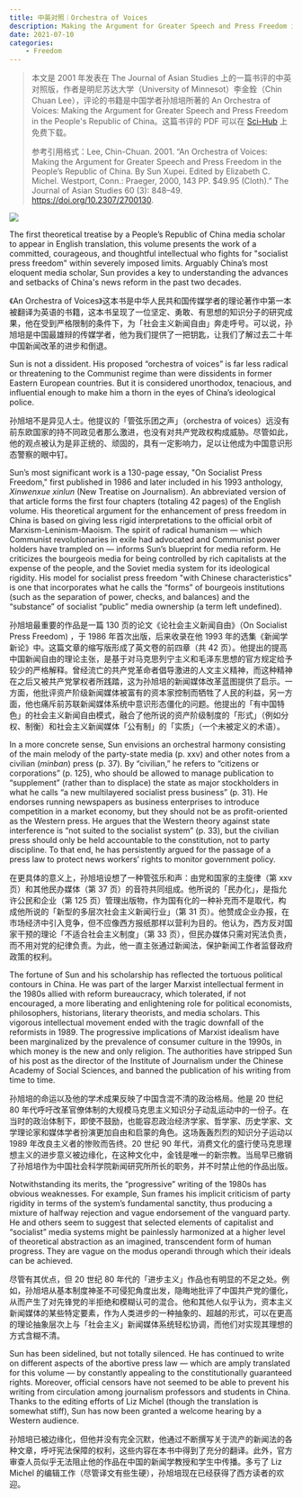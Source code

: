```yaml
---
title: 中英对照｜Orchestra of Voices
description: Making the Argument for Greater Speech and Press Freedom in the People’s Republic of China
date: 2021-07-10
categories:
    - Freedom
---
```


> 本文是 2001 年发表在 The Journal of Asian Studies 上的一篇书评的中英对照版，作者是明尼苏达大学（University of Minnesot）李金銓（Chin Chuan Lee），评论的书籍是中国学者孙旭培所著的 An Orchestra of Voices: Making the Argument for Greater Speech and Press Freedom in the People's Republic of China。这篇书评的 PDF 可以在 [Sci-Hub](https://sci-hub.se/10.2307/2700130) 上免费下载。
> 
> 参考引用格式：Lee, Chin-Chuan. 2001. “An Orchestra of Voices: Making the Argument for Greater Speech and Press Freedom in the People’s Republic of China. By Sun Xupei. Edited by Elizabeth C. Michel. Westport, Conn.: Praeger, 2000, 143 PP. $49.95 (Cloth).” The Journal of Asian Studies 60 (3): 848–49. https://doi.org/10.2307/2700130.

![](https://cdn.jsdelivr.net/gh/TomBener/image-hosting/images/freedom-of-speech-cover.jpg)

The first theoretical treatise by a People’s Republic of China media scholar to appear in English translation, this volume presents the work of a committed, courageous, and thoughtful intellectual who fights for "socialist press freedom" within severely imposed limits. Arguably China’s most eloquent media scholar, Sun provides a key to understanding the advances and setbacks of China's news reform in the past two decades.

《An Orchestra of Voices》这本书是中华人民共和国传媒学者的理论著作中第一本被翻译为英语的书籍，这本书呈现了一位坚定、勇敢、有思想的知识分子的研究成果，他在受到严格限制的条件下，为「社会主义新闻自由」奔走呼号。可以说，孙旭培是中国最雄辩的传媒学者，他为我们提供了一把钥匙，让我们了解过去二十年中国新闻改革的进步和倒退。

Sun is not a dissident. His proposed “orchestra of voices” is far less radical or threatening to the Communist regime than were dissidents in former Eastern European countries. But it is considered unorthodox, tenacious, and influential enough to make him a thorn in the eyes of China’s ideological police.

孙旭培不是异见人士。他提议的「管弦乐团之声」（orchestra of voices）远没有前东欧国家的持不同政见者那么激进，也没有对共产党政权构成威胁。尽管如此，他的观点被认为是非正统的、顽固的，具有一定影响力，足以让他成为中国意识形态警察的眼中钉。

Sun’s most significant work is a 130-page essay, "On Socialist Press Freedom," first published in 1986 and later included in his 1993 anthology, *Xinwenxue xinlun* (New Treatise on Journalism). An abbreviated version of that article forms the first four chapters (totaling 42 pages) of the English volume. His theoretical argument for the enhancement of press freedom in China is based on giving less rigid interpretations to the official orbit of Marxism-Leninism-Maoism. The spirit of radical humanism — which Communist revolutionaries in exile had advocated and Communist power holders have trampled on — informs Sun’s blueprint for media reform. He criticizes the bourgeois media for being controlled by rich capitalists at the expense of the people, and the Soviet media system for its ideological rigidity. His model for socialist press freedom "with Chinese characteristics" is one that incorporates what he calls the “forms” of bourgeois institutions (such as the separation of power, checks, and balances) and the “substance” of socialist “public” media ownership (a term left undefined).

孙旭培最重要的作品是一篇 130 页的论文《论社会主义新闻自由》（On Socialist Press Freedom) ，于 1986 年首次出版，后来收录在他 1993 年的选集《新闻学新论》中。这篇文章的缩写版形成了英文卷的前四章（共 42 页）。他提出的提高中国新闻自由的理论主张，是基于对马克思列宁主义和毛泽东思想的官方规定给予较少的严格解释。曾经流亡的共产党革命者倡导激进的人文主义精神，而这种精神在之后又被共产党掌权者所践踏，这为孙旭培的新闻媒体改革蓝图提供了启示。一方面，他批评资产阶级新闻媒体被富有的资本家控制而牺牲了人民的利益，另一方面，他也痛斥前苏联新闻媒体系统中意识形态僵化的问题。他提出的「有中国特色」的社会主义新闻自由模式，融合了他所说的资产阶级制度的「形式」（例如分权、制衡）和社会主义新闻媒体「公有制」的「实质」（一个未被定义的术语）。

In a more concrete sense, Sun envisions an orchestral harmony consisting of the main melody of the party-state media (p. xxv) and other notes from a civilian (*minban*) press (p. 37). By “civilian,” he refers to “citizens or corporations” (p. 125), who should be allowed to manage publication to “supplement” (rather than to displace) the state as major stockholders in what he calls “a new multilayered socialist press business” (p. 31). He endorses running newspapers as business enterprises to introduce competition in a market economy, but they should not be as profit-oriented as the Western press. He argues that the Western theory against state interference is “not suited to the socialist system” (p. 33), but the civilian press should only be held accountable to the constitution, not to party discipline. To that end, he has persistently argued for the passage of a press law to protect news workers’ rights to monitor government policy.

在更具体的意义上，孙旭培设想了一种管弦乐和声：由党和国家的主旋律（第 xxv 页）和其他民办媒体（第 37 页）的音符共同组成。他所说的「民办化」，是指允许公民和企业（第 125 页）管理出版物，作为国有化的一种补充而不是取代，构成他所说的「新型的多层次社会主义新闻行业」（第 31 页）。他赞成企业办报，在市场经济中引入竞争，但不应像西方报纸那样以营利为目的。他认为，西方反对国家干预的理论「不适合社会主义制度」（第 33 页），但民办媒体只需对宪法负责，而不用对党的纪律负责。为此，他一直主张通过新闻法，保护新闻工作者监督政府政策的权利。

The fortune of Sun and his scholarship has reflected the tortuous political contours in China. He was part of the larger Marxist intellectual ferment in the 1980s allied with reform bureaucracy, which tolerated, if not encouraged, a more liberating and enlightening role for political economists, philosophers, historians, literary theorists, and media scholars. This vigorous intellectual movement ended with the tragic downfall of the reformists in 1989. The progressive implications of Marxist idealism have been marginalized by the prevalence of consumer culture in the 1990s, in which money is the new and only religion. The authorities have stripped Sun of his post as the director of the Institute of Journalism under the Chinese Academy of Social Sciences, and banned the publication of his writing from time to time.

孙旭培的命运以及他的学术成果反映了中国含混不清的政治格局。他是 20 世纪 80 年代呼吁改革官僚体制的大规模马克思主义知识分子动乱运动中的一份子。在当时的政治体制下，即使不鼓励，也能容忍政治经济学家、哲学家、历史学家、文学理论家和媒体学者扮演更加自由和启蒙的角色。这场轰轰烈烈的知识分子运动以 1989 年改良主义者的惨败而告终。20 世纪 90 年代，消费文化的盛行使马克思理想主义的进步意义被边缘化，在这种文化中，金钱是唯一的新宗教。当局早已撤销了孙旭培作为中国社会科学院新闻研究所所长的职务，并不时禁止他的作品出版。

Notwithstanding its merits, the “progressive” writing of the 1980s has obvious weaknesses. For example, Sun frames his implicit criticism of party rigidity in terms of the system’s fundamental sanctity, thus producing a mixture of halfway rejection and vague endorsement of the vanguard party. He and others seem to suggest that selected elements of capitalist and “socialist” media systems might be painlessly harmonized at a higher level of theoretical abstraction as an imagined, transcendent form of human progress. They are vague on the modus operandi through which their ideals can be achieved.

尽管有其优点，但 20 世纪 80 年代的「进步主义」作品也有明显的不足之处。例如，孙旭培从基本制度神圣不可侵犯角度出发，隐晦地批评了中国共产党的僵化，从而产生了对先锋党的半拒绝和模糊认可的混合。他和其他人似乎认为，资本主义新闻媒体的某些特定要素，作为人类进步的一种抽象的、超越的形式，可以在更高的理论抽象层次上与「社会主义」新闻媒体系统轻松协调，而他们对实现其理想的方式含糊不清。

Sun has been sidelined, but not totally silenced. He has continued to write on different aspects of the abortive press law — which are amply translated for this volume — by constantly appealing to the constitutionally guaranteed rights. Moreover, official censors have not seemed to be able to prevent his writing from circulation among journalism professors and students in China. Thanks to the editing efforts of Liz Michel (though the translation is somewhat stiff), Sun has now been granted a welcome hearing by a Western audience.

孙旭培已被边缘化，但他并没有完全沉默，他通过不断撰写关于流产的新闻法的各种文章，呼吁宪法保障的权利，这些内容在本书中得到了充分的翻译。此外，官方审查人员似乎无法阻止他的作品在中国的新闻学教授和学生中传播。多亏了 Liz Michel 的编辑工作（尽管译文有些生硬），孙旭培现在已经获得了西方读者的欢迎。
